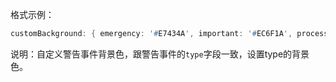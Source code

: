 格式示例：

```d
customBackground: { emergency: '#E7434A', important: '#EC6F1A', processed: '#36C18D' },
```

说明：自定义警告事件背景色，跟警告事件的`type`字段一致，设置type的背景色。
